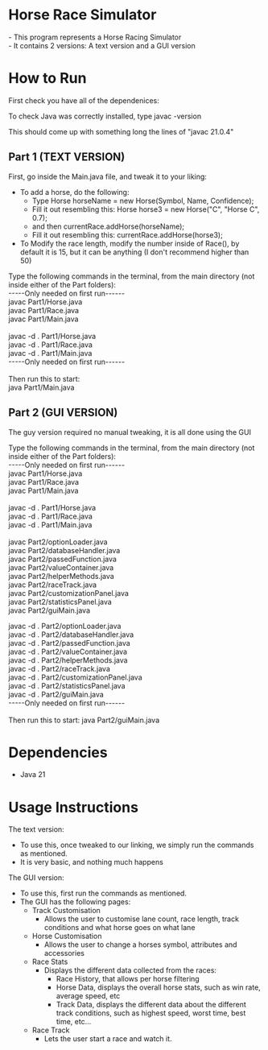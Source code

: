 <h1> Horse Race Simulator </h1>
<p>
- This program represents a Horse Racing Simulator <br>
- It contains 2 versions: A text version and a GUI version
</p>

<h1>How to Run</h1>

First check you have all of the dependenices:

To check Java was correctly installed, type javac -version

This should come up with something long the lines of "javac 21.0.4"

<h2>Part 1 (TEXT VERSION)</h2>

<p>
First, go inside the Main.java file, and tweak it to your liking: <br>

- To add a horse, do the following: <br>
    - Type Horse horseName = new Horse(Symbol, Name, Confidence); 
    - Fill it out resembling this: Horse horse3 = new Horse("C", "Horse C", 0.7);
    - and then currentRace.addHorse(horseName); 
    - Fill it out resembling this: currentRace.addHorse(horse3);
- To Modify the race length, modify the number inside of Race(), by default it is 15, but it can be anything (I don't recommend higher than 50)

Type the following commands in the terminal, from the main directory (not inside either of the Part folders):
<br>
-----Only needed on first run------<br>
javac Part1/Horse.java <br>
javac Part1/Race.java <br>
javac Part1/Main.java <br>
<br>
javac -d . Part1/Horse.java <br>
javac -d . Part1/Race.java <br>
javac -d . Part1/Main.java <br>
-----Only needed on first run------ <br>
<br>
Then run this to start: <br>
java Part1/Main.java <br>
</p>

<h2>Part 2 (GUI VERSION)</h2>

<p>
The guy version required no manual tweaking, it is all done using the GUI

Type the following commands in the terminal, from the main directory (not inside either of the Part folders):
<br>
-----Only needed on first run------<br>
javac Part1/Horse.java<br>
javac Part1/Race.java<br>
javac Part1/Main.java<br>
<br>
javac -d . Part1/Horse.java<br>
javac -d . Part1/Race.java<br>
javac -d . Part1/Main.java<br>
<br>
javac Part2/optionLoader.java<br>
javac Part2/databaseHandler.java<br>
javac Part2/passedFunction.java<br>
javac Part2/valueContainer.java<br>
javac Part2/helperMethods.java<br>
javac Part2/raceTrack.java<br>
javac Part2/customizationPanel.java<br>
javac Part2/statisticsPanel.java<br>
javac Part2/guiMain.java<br>

javac -d . Part2/optionLoader.java<br>
javac -d . Part2/databaseHandler.java<br>
javac -d . Part2/passedFunction.java<br>
javac -d . Part2/valueContainer.java<br>
javac -d . Part2/helperMethods.java<br>
javac -d . Part2/raceTrack.java<br>
javac -d . Part2/customizationPanel.java<br>
javac -d . Part2/statisticsPanel.java<br>
javac -d . Part2/guiMain.java<br>
-----Only needed on first run------<br>
<br>
Then run this to start:
java Part2/guiMain.java

</p>

<h1>Dependencies</h1>

- Java 21

<h1>Usage Instructions</h1>

The text version:
- To use this, once tweaked to our linking, we simply run the commands as mentioned.
- It is very basic, and nothing much happens

The GUI version:
- To use this, first run the commands as mentioned.
- The GUI has the following pages:
    - Track Customisation
        - Allows the user to customise lane count, race length, track conditions and what horse goes on what lane
    - Horse Customisation
        - Allows the user to change a horses symbol, attributes and accessories
    - Race Stats
        - Displays the different data collected from the races:
            - Race History, that allows per horse filtering
            - Horse Data, displays the overall horse stats, such as win rate, average speed, etc
            - Track Data, displays the different data about the different track conditions, such as highest speed, worst time, best time, etc...
    - Race Track
        - Lets the user start a race and watch it.
